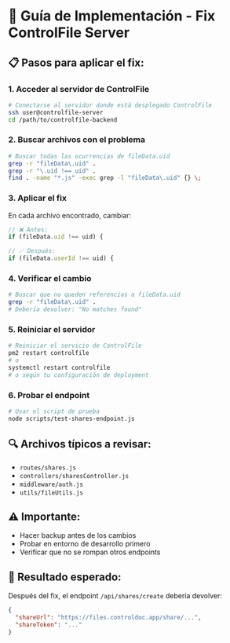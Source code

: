 # 🚀 Guía de Implementación - Fix ControlFile Server

## 📋 Pasos para aplicar el fix:

### 1. **Acceder al servidor de ControlFile**
```bash
# Conectarse al servidor donde está desplegado ControlFile
ssh user@controlfile-server
cd /path/to/controlfile-backend
```

### 2. **Buscar archivos con el problema**
```bash
# Buscar todas las ocurrencias de fileData.uid
grep -r "fileData\.uid" .
grep -r "\.uid !== uid" .
find . -name "*.js" -exec grep -l "fileData\.uid" {} \;
```

### 3. **Aplicar el fix**
En cada archivo encontrado, cambiar:
```javascript
// ❌ Antes:
if (fileData.uid !== uid) {

// ✅ Después:
if (fileData.userId !== uid) {
```

### 4. **Verificar el cambio**
```bash
# Buscar que no queden referencias a fileData.uid
grep -r "fileData\.uid" .
# Debería devolver: "No matches found"
```

### 5. **Reiniciar el servidor**
```bash
# Reiniciar el servicio de ControlFile
pm2 restart controlfile
# o
systemctl restart controlfile
# o según tu configuración de deployment
```

### 6. **Probar el endpoint**
```bash
# Usar el script de prueba
node scripts/test-shares-endpoint.js
```

## 🔍 Archivos típicos a revisar:
- `routes/shares.js`
- `controllers/sharesController.js`
- `middleware/auth.js`
- `utils/fileUtils.js`

## ⚠️ Importante:
- Hacer backup antes de los cambios
- Probar en entorno de desarrollo primero
- Verificar que no se rompan otros endpoints

## 🎯 Resultado esperado:
Después del fix, el endpoint `/api/shares/create` debería devolver:
```json
{
  "shareUrl": "https://files.controldoc.app/share/...",
  "shareToken": "..."
}
```
